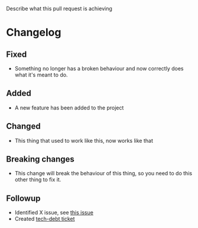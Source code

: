 Describe what this pull request is achieving

# Changelog

## Fixed
* Something no longer has a broken behaviour and now correctly does what it's meant to do.

## Added
* A new feature has been added to the project

## Changed
* This thing that used to work like this, now works like that

## Breaking changes
* This change will break the behaviour of this thing, so you need to do this other thing to fix it.

## Followup
* Identified X issue, see [this issue](https://link-to-issue)
* Created [tech-debt ticket](https://link-to-issue)